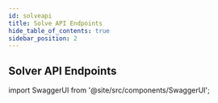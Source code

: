 ```yaml
---
id: solveapi
title: Solve API Endpoints
hide_table_of_contents: true
sidebar_position: 2
---
```


## Solver API Endpoints

import SwaggerUI from '@site/src/components/SwaggerUI';

<SwaggerUI specUrl="/api/solve-openapi.yaml" />
